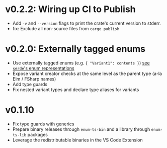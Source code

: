 # v0.2.2: Wiring up CI to Publish

- Add `-v` and `--version` flags to print the crate's current version to stderr.
- fix: Exclude all non-source files from `cargo publish`

# v0.2.0: Externally tagged enums

- Use externally tagged enums (e.g. `{ "Variant1": contents }`) [see `serde`'s enum representations](https://serde.rs/enum-representations.html#externally-tagged)
- Expose variant creator checks at the same level as the parent type (a-la Elm / FSharp names)
- Add type guards
- Fix nested variant types and declare type aliases for variants

# v0.1.10

- Fix type guards with generics
- Prepare binary releases through `enum-ts-bin` and a library through `enum-ts-lib` packages
- Leverage the redistributable binaries in the VS Code Extension
